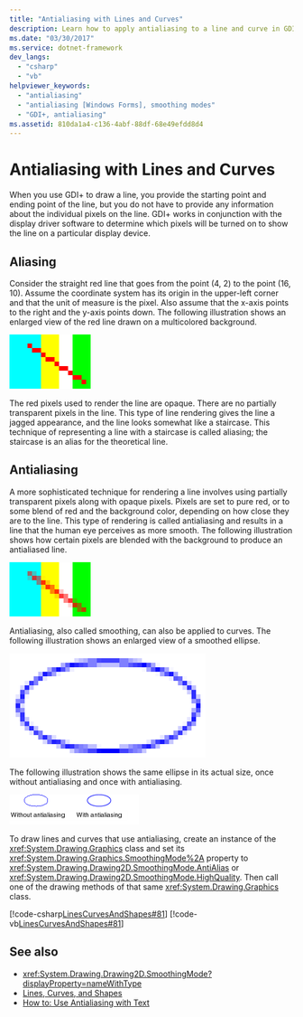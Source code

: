 ```yaml
---
title: "Antialiasing with Lines and Curves"
description: Learn how to apply antialiasing to a line and curve in GDI+ for Windows Forms.
ms.date: "03/30/2017"
ms.service: dotnet-framework
dev_langs:
  - "csharp"
  - "vb"
helpviewer_keywords:
  - "antialiasing"
  - "antialiasing [Windows Forms], smoothing modes"
  - "GDI+, antialiasing"
ms.assetid: 810da1a4-c136-4abf-88df-68e49efdd8d4
---
```

# Antialiasing with Lines and Curves

When you use GDI+ to draw a line, you provide the starting point and ending point of the line, but you do not have to provide any information about the individual pixels on the line. GDI+ works in conjunction with the display driver software to determine which pixels will be turned on to show the line on a particular display device.

## Aliasing

Consider the straight red line that goes from the point (4, 2) to the point (16, 10). Assume the coordinate system has its origin in the upper-left corner and that the unit of measure is the pixel. Also assume that the x-axis points to the right and the y-axis points down. The following illustration shows an enlarged view of the red line drawn on a multicolored background.

![Line, no antialiasing](./media/aboutgdip02-art33.gif "AboutGdip02_Art33")

The red pixels used to render the line are opaque. There are no partially transparent pixels in the line. This type of line rendering gives the line a jagged appearance, and the line looks somewhat like a staircase. This technique of representing a line with a staircase is called aliasing; the staircase is an alias for the theoretical line.

## Antialiasing

A more sophisticated technique for rendering a line involves using partially transparent pixels along with opaque pixels. Pixels are set to pure red, or to some blend of red and the background color, depending on how close they are to the line. This type of rendering is called antialiasing and results in a line that the human eye perceives as more smooth. The following illustration shows how certain pixels are blended with the background to produce an antialiased line.

![Antialiasing a Line](./media/aboutgdip02-art34.gif "AboutGdip02_Art34")

Antialiasing, also called smoothing, can also be applied to curves. The following illustration shows an enlarged view of a smoothed ellipse.

![Antialiasing Curves](./media/aboutgdip02-art35.gif "AboutGdip02_Art35")

The following illustration shows the same ellipse in its actual size, once without antialiasing and once with antialiasing.

![Antialiasing example](./media/aboutgdip02-art36.gif "AboutGdip02_Art36")

To draw lines and curves that use antialiasing, create an instance of the <xref:System.Drawing.Graphics> class and set its <xref:System.Drawing.Graphics.SmoothingMode%2A> property to <xref:System.Drawing.Drawing2D.SmoothingMode.AntiAlias> or <xref:System.Drawing.Drawing2D.SmoothingMode.HighQuality>. Then call one of the drawing methods of that same <xref:System.Drawing.Graphics> class.

[!code-csharp[LinesCurvesAndShapes#81](~/samples/snippets/csharp/VS_Snippets_Winforms/LinesCurvesAndShapes/CS/Class1.cs#81)]
[!code-vb[LinesCurvesAndShapes#81](~/samples/snippets/visualbasic/VS_Snippets_Winforms/LinesCurvesAndShapes/VB/Class1.vb#81)]

## See also

- <xref:System.Drawing.Drawing2D.SmoothingMode?displayProperty=nameWithType>
- [Lines, Curves, and Shapes](lines-curves-and-shapes.md)
- [How to: Use Antialiasing with Text](how-to-use-antialiasing-with-text.md)
